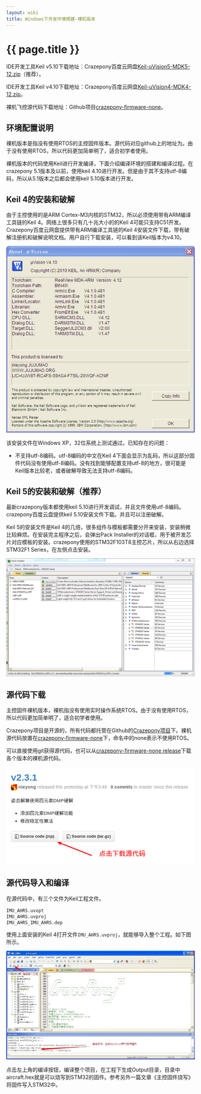 ```yaml
---
layout: wiki
title: Windows下开发环境搭建-裸机版本
---
```


# {{ page.title }}

IDE开发工具Keil v5.10下载地址：Crazepony百度云网盘[Keil-uVision5-MDK5-12.zip](http://pan.baidu.com/s/1ntNqLdv)（推荐）。

IDE开发工具Keil v4.10下载地址：Crazepony百度云网盘[Keil-uVision4-MDK4-12.zip](http://pan.baidu.com/s/1ntNqLdv)。

裸机飞控源代码下载地址：Github项目[crazepony-firmware-none](https://github.com/Crazepony/crazepony-firmware-none/releases)。

## 环境配置说明
裸机版本是指没有使用RTOS的主控固件版本。源代码对应github上的地址为。由于没有使用RTOS，所以代码更加简单明了，适合初学者使用。

裸机版本的代码使用Keil进行开发编译，下面介绍编译环境的搭建和编译过程。在crazepony 5.1版本及以前，使用keil 4.10进行开发。但是由于其不支持utf-8编码，所以从5.1版本之后都会使用keil 5.10版本进行开发。

## Keil 4的安装和破解
由于主控使用的是ARM Cortex-M3内核的STM32，所以必须使用带有ARM编译工具链的Keil 4。网络上很多只有几十兆大小的的Keil 4可能只支持C51开发。Crazepony百度云网盘提供带有ARM编译工具链的Keil 4安装文件下载，带有破解注册机和破解说明文档。用户自行下载安装，可以看到该Keil版本为v4.10。

![](/assets/img/keil-version.jpg)

该安装文件在Windows XP，32位系统上测试通过。已知存在的问题： 

* 不支持utf-8编码。utf-8编码的中文在Keil 4下面会显示为乱码，所以这部分固件代码没有使用utf-8编码。没有找到能够配置支持utf-8的地方，很可能是Keil版本比较老，或者破解导致无法支持utf-8编码。

## Keil 5的安装和破解（推荐）
最新crazepony版本都使用keil 5.10进行开发调试，并且文件使用utf-8编码。crazepony百度云盘提供keil 5.10安装文件下载。并且可以注册破解。

Keil 5的安装文件是Keil 4的几倍，很多组件与模板都需要分开来安装，安装稍微比较麻烦。在安装完主程序之后，会弹出Pack Installer的对话框，用于被开发芯片对应模板的安装。crazepony使用的STM32F103T8主控芯片，所以从右边选择STM32F1 Series，在左侧点击安装。

![](/assets/img/keil-5-installer.png)

## 源代码下载
主控固件裸机版本，裸机指没有使用实时操作系统RTOS。由于没有使用RTOS，所以代码更加简单明了，适合初学者使用。

Crazepony项目是开源的，所有代码都托管在Github的[Crazepony项目](https://github.com/Crazepony)下。裸机源代码放置在[crazepony-firmware-none](https://github.com/Crazepony/crazepony-firmware-none)下，命名中的none表示不使用RTOS。

可以直接使用git获得源代码，也可以从[crazepony-firmware-none release](https://github.com/Crazepony/crazepony-firmware-none/releases)下载各个版本的裸机源代码。

![](/assets/img/git-download.png)

## 源代码导入和编译
在源代码中，有三个文件为Keil工程文件。

```
IMU_AHRS.uvopt
IMU_AHRS.uvproj
IMU_AHRS_IMU_AHRS.dep
```
使用上面安装的Keil 4打开文件`IMU_AHRS.uvproj`，就能够导入整个工程。如下图所示。

![](/assets/img/keil-build.jpg)

点击左上角的编译按钮，编译整个项目，在工程下生成Output目录，目录中aircraft.hex就是可以烧写到STM32的固件。参考另外一篇文章《主控固件烧写》将固件写入STM32中。
